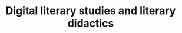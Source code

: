 ---
id: "dh-didaktik-eng" # nochmal überlegen
method: "Seminar"
institution: "Faculty of Humanities"
title: "Digital literary studies and literary didactics"
title_project: 
title_short: "DH and didactics"
period: "Apr 23 ­­- Mar 24 (12 months)"
foerderlinie: "Subject-specific data literacy"
round: "2"
filter: "2"
lecture2go:
uhh_url: "https://www.hcl.uni-hamburg.de/en/ddlitlab/data-literacy-lehrlabor/zweite-foerderrunde/04-dh-didaktik.html"
contributors: "Marie Flüh"
quote: "What possibilities for action arise for literature teaching through the use of digital methods of text analysis and what can teaching concepts look like in which literary texts are digitally analysed?"
text: |
    ## Orientation of the project

    The project is based on the observation that:

    1. In the discipline of "Digital Humanities/Computational Literary Studies/Digital Literary Studies", there are a large number of established methods for analysing texts digitally.
    2. There are uncertainties in the use of statistical methods for text analysis in German lessons.
    3. Educational policy discourses emphasise that media education and computer science are jointly responsible and that digital education must be viewed from a socio-cultural, technological and pedagogical perspective.

    This leads to the question of how the transfer of digital text analysis methods into school lessons could be organised. *The responsible participation of future students in a digitalised society is only possible if teachers acquire the appropriate skills. The seminar therefore links two areas: school (literature teaching) and the literary sub-area of digital humanities.*

    ## Review and results

    The seminar consisted of two parts:

    1. Discussion of established methods and resources in computational literary studies for the digital analysis of literary texts. The focus is on the practical application and critical reflection of the methods and the data generated. Participation requires no prior technical knowledge.
    2. Feedback on didactic concepts as well as school and political framework conditions.

    In the course of the seminar, students will have become familiar with digital humanities as a discipline, corpus formation and existing resources that form the basis for digital text analyses. They tried out various digital methods of text analysis, such as digital manual annotation with CATMA, corpus analysis with CATMA, distant reading with Voyant, stylometry with Stylo, ChatGPT, fiete.ai and sentiment analyses with SentText.

    They also analysed educational policy frameworks and proposals for "education in the digital world". They familiarised themselves with platforms for open educational resources, looked at models for the use of digital media in German lessons and at factors for effective teaching with a digital component. In the ISE workshop, they saw how pedagogy and technology can interact.

    *A central question in all sessions was what possibilities for action literature teaching offers through digital text analysis and what meaningful teaching concepts and strategies might look like. The critical view of computer-generated data and its comparison with everyday school life was also important.* The discussion and transfer to the school environment will be documented in blog posts and assignments.

    ## Tips from lecturers for lecturers

    Effective time management is important when planning seminar sessions. Group work phases often take much longer than expected. Another time factor is the correction of student content. The students rated the conceptualisation of the individual sessions and the two-part seminar concept as very positive.

    The independent development of online content such as a blog significantly strengthens the digital skills of teachers, for example in dealing with CMS systems, developing templates, developing a design, writing articles, uploading articles and dealing with accessibility.

image: "https://www.hcl.uni-hamburg.de/16953576/dh-didaktik-teresaberndtsson-letterword-text-taxonomy-1920x2560-733x414-1d9af89348543a94a16c2647ac8733f400474df2.jpg"
image_credit: "teresa berndtsson letterword text taxonomy"
link_external:
stine: "WiSe 2023/24: Seminar https://www.stine.uni-hamburg.de/scripts/mgrqispi.dll?APPNAME=CampusNet&PRGNAME=COURSEDETAILS&ARGUMENTS=-N000000000000001,-N000605,-N0,-N386245184078411,-N386245184037412,-N0,-N0,-N3,-AWdFjYYWYHumCYWljQoKZfuLCYuW7PgUkfuKXVBoVvoUtCW7ZWNWmvZHKxZ5IrDHj3Q5oVq6UW-pTRZoPmjBdPuPPQ-ULWYajrD6VeumQOSitvBPBvdHHeq6QmqAffYWTfgpFRIoQPtZkVjAzxQ7-c-paPz5pVgU0mzwvvDKdQqUeVSV9QzDjeuWacuAFR-PIvtZmvURucYPHVqUMOzPIeWDtxj5VOjAb7-RJWIpHQzLfHDHwQWU8HQHs3W5gxDRPvMAlfIBAfWp3mNWPfgUk4SUofzPqPjWS4uKZrUWNvoV6O-mwcfmsvSWSvf5A4WDdOWLlfZe6RYHEQupMfdRCYMpMWjHH4SfdvWV-ff59vSKmHqWXxuKd4SoCmYKNVNA0HoD-7NPH3fPZVNyAxgo0WWKVOY57WfoxcZL3YuASvMl-WQ76xzZbfUUBHDFjRYa-mzWYmuHVvIDZvIpDRjm77-l6WBH6xopXVuPbOzKpWdHkOI5ax-BNHBR8WYKfQDKQ4SKJVoRjPIUhHSpzrUL5cUHtOQRvrDAWfMDwvSLxxjBdPDldPMUYCfPLHDLTWZLjCQmhYQHMCfeFWQmQV-UxCueAYSLlvzHg3IRjxULPvWUZWq5YfjcjvjPDWzU5RQWbc-mAcB5CPuKXWNGmvdWScZmuVdfd7-R6vNUerqA8OBZkcdGpVfU-7MKB4foCHuUNxBV9WgUURBAsRjUtPBLocUWocY503zBdrDWJfDcdYWUNONKkvUUhRY50HQW7cdWB"
---